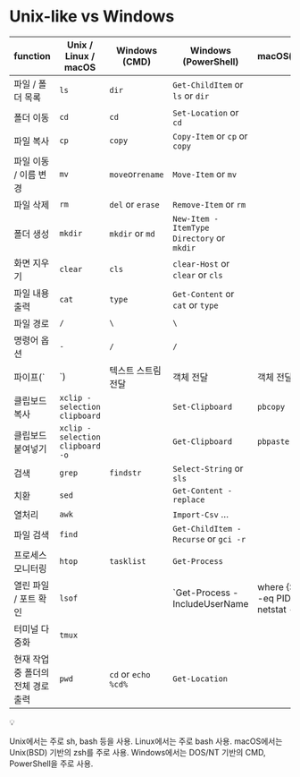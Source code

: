 # Unix-like vs Windows

| function | Unix / Linux / macOS | Windows (CMD) | Windows (PowerShell) | macOS(only) |
| --- | --- | --- | --- | --- |
| 파일 / 폴더 목록 | `ls` | `dir` | `Get-ChildItem` or `ls` or `dir` |  |
| 폴더 이동 | `cd` | `cd` | `Set-Location` or `cd` |  |
| 파일 복사 | `cp` | `copy` | `Copy-Item` or `cp` or `copy` |  |
| 파일 이동 / 이름 변경 | `mv` | `move`or`rename` | `Move-Item` or `mv` |  |
| 파일 삭제 | `rm` | `del` or `erase` | `Remove-Item` or `rm` |  |
| 폴더 생성 | `mkdir` | `mkdir` or `md` | `New-Item -ItemType Directory` or `mkdir` |  |
| 화면 지우기 | `clear` | `cls` | `clear-Host` or `clear` or `cls` |  |
| 파일 내용 출력 | `cat` | `type` | `Get-Content` or `cat` or `type` |  |
| 파일 경로 | `/`  | `\`  | `\` |  |
| 명령어 옵션 | `-`  | `/`  | `/` |  |
| 파이프(`|`) | 텍스트 스트림 전달 | 객체 전달 | 객체 전달 |  |
| 클립보드 복사 | `xclip -selection clipboard` |  | `Set-Clipboard` | `pbcopy` |
| 클립보드 붙여넣기 | `xclip -selection clipboard -o` |  | `Get-Clipboard`  | `pbpaste` |
| 검색 | `grep`  | `findstr` | `Select-String` or `sls` |  |
| 치환 | `sed`  |  | `Get-Content -replace`  |  |
| 열처리 | `awk`  |  | `Import-Csv` … |  |
| 파일 검색 | `find`  |  | `Get-ChildItem -Recurse` or `gci -r` |  |
| 프로세스 모니터링 | `htop`  | `tasklist` | `Get-Process` |  |
| 열린 파일 / 포트 확인 | `lsof`  |  | `Get-Process -IncludeUserName | where {$_.Id -eq PID}`or `netstat -aon` |  |
| 터미널 다중화 | `tmux` |  |  |  |
| 현재 작업 중 폴더의 전체 경로 출력 | `pwd`  | `cd` or `echo %cd%`  | `Get-Location`  |  |

<aside>
💡

Unix에서는 주로 sh, bash 등을 사용.
Linux에서는 주로 bash 사용.
macOS에서는 Unix(BSD) 기반의 zsh를 주로 사용.
Windows에서는 DOS/NT 기반의 CMD, PowerShell을 주로 사용.

</aside>